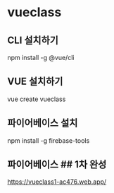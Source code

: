 # vueclass

## CLI 설치하기

npm install -g @vue/cli

## VUE 설치하기

vue create vueclass

## 파이어베이스 설치

npm install -g firebase-tools

## 파이어베이스 ## 1차 완성

https://vueclass1-ac476.web.app/
